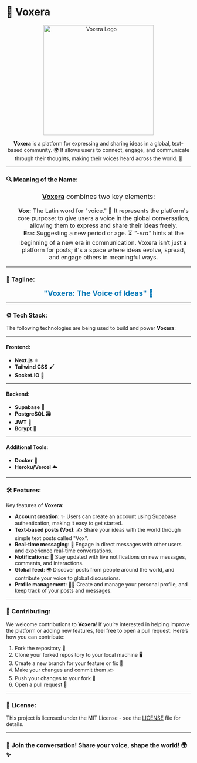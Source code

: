 # 🚀 **Voxera**

<div align="center">
  <img src="https://i.imghippo.com/files/xQlb6763F.jpg" alt="Voxera Logo" width="300"/>
</div>

<p align="center"><strong>Voxera</strong> is a platform for expressing and sharing ideas in a global, text-based community. 🌍 It allows users to connect, engage, and communicate through their thoughts, making their voices heard across the world. 💬</p>

---

### **🔍 Meaning of the Name:**

<div style="font-size: 18px; text-align: center; margin-top: 20px;">
  <p><strong><u>Voxera</u></strong> combines two key elements:</p>
  <ul style="list-style-type: none; font-size: 16px;">
    <li><strong>Vox:</strong> The Latin word for "voice." 🎤 It represents the platform's core purpose: to give users a voice in the global conversation, allowing them to express and share their ideas freely.</li>
    <li><strong>Era:</strong> Suggesting a new period or age. ⏳ <em>"-era"</em> hints at the beginning of a new era in communication. Voxera isn’t just a platform for posts; it's a space where ideas evolve, spread, and engage others in meaningful ways.</li>
  </ul>
</div>

---

### **📝 Tagline:**

<div style="font-size: 20px; font-weight: bold; text-align: center; color: #0077b6;">
  "Voxera: The Voice of Ideas" 📢
</div>

---

### **⚙️ Tech Stack:**

The following technologies are being used to build and power **Voxera**:

---

#### **Frontend:**
- **Next.js** ⚛️
- **Tailwind CSS** 🖌️
- **Socket.IO** 🔌

---

#### **Backend:**
- **Supabase** 🔑
- **PostgreSQL** 🗃️
- **JWT** 🔐
- **Bcrypt** 🔑

---

#### **Additional Tools:**
- **Docker** 🐳
- **Heroku/Vercel** ☁️

---

### **🛠️ Features:**

Key features of **Voxera**:

- **Account creation**: ✨ Users can create an account using Supabase authentication, making it easy to get started.
- **Text-based posts (Vox)**: ✍️ Share your ideas with the world through simple text posts called "Vox".
- **Real-time messaging**: 💬 Engage in direct messages with other users and experience real-time conversations.
- **Notifications**: 🔔 Stay updated with live notifications on new messages, comments, and interactions.
- **Global feed**: 🌍 Discover posts from people around the world, and contribute your voice to global discussions.
- **Profile management**: 🧑‍💻 Create and manage your personal profile, and keep track of your posts and messages.

---

### **🤝 Contributing:**

We welcome contributions to **Voxera**! If you’re interested in helping improve the platform or adding new features, feel free to open a pull request. Here’s how you can contribute:

1. Fork the repository 🍴
2. Clone your forked repository to your local machine 🖥️
3. Create a new branch for your feature or fix 🌱
4. Make your changes and commit them ✍️
5. Push your changes to your fork 🚀
6. Open a pull request 🔄

---

### **📄 License:**

This project is licensed under the MIT License - see the [LICENSE](LICENSE) file for details.

---

### 🌟 **Join the conversation!** Share your voice, shape the world! 🌍✨

